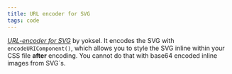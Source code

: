 ```yaml
---
title: URL encoder for SVG
tags: code
---
```

[<cite>URL-encoder for SVG</cite>](https://yoksel.github.io/url-encoder/) by yoksel. It encodes the SVG with `encodeURIComponent()`, which allows you to style the SVG inline within your CSS file **after** encoding. You cannot do that with base64 encoded inline images from SVG´s.